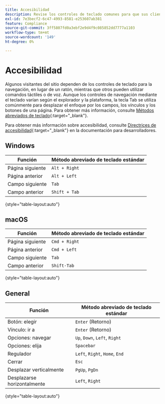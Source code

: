 ```yaml
---
title: Accesibilidad
description: Revise los controles de teclado comunes para que sus clientes puedan navegar por el sitio.
exl-id: 7e3becf2-6c47-4993-8581-e253607ab381
feature: Compliance
source-git-commit: 3ff5807fd0a3ebf2e9d4f9c085852dd7777a1103
workflow-type: tm+mt
source-wordcount: '149'
ht-degree: 0%

---
```


# Accesibilidad

Algunos visitantes del sitio dependen de los controles de teclado para la navegación, en lugar de un ratón, mientras que otros pueden utilizar comandos táctiles o de voz. Aunque los controles de navegación mediante el teclado varían según el explorador y la plataforma, la tecla Tab se utiliza comúnmente para desplazar el enfoque por los campos, los vínculos y los botones de una página. Para obtener más información, consulte [Métodos abreviados de teclado][1]{:target=&quot;_blank&quot;}.

Para obtener más información sobre accesibilidad, consulte [Directrices de accesibilidad][2]{:target=&quot;_blank&quot;} en la documentación para desarrolladores.

## Windows

| Función | Método abreviado de teclado estándar |
|--- |--- |
| Página siguiente | `Alt + Right` |
| Página anterior | `Alt + Left` |
| Campo siguiente | `Tab` |
| Campo anterior | `Shift + Tab` |

{style="table-layout:auto"}

## macOS

| Función | Método abreviado de teclado estándar |
|--- |--- |
| Página siguiente | `Cmd + Right` |
| Página anterior | `Cmd + Left` |
| Campo siguiente | `Tab` |
| Campo anterior | `Shift-Tab` |

{style="table-layout:auto"}

## General

| Función | Método abreviado de teclado estándar |
|--- |--- |
| Botón: elegir | `Enter` (Retorno) |
| Vínculo: ir a | `Enter` (Retorno) |
| Opciones: navegar | `Up`, `Down`, `Left`, `Right` |
| Opciones: elija | `Spacebar` |
| Regulador | `Left`, `Right`, `Home`, `End` |
| Cerrar | `Esc` |
| Desplazar verticalmente | `PgUp`, `PgDn` |
| Desplazarse horizontalmente | `Left`, `Right` |

{style="table-layout:auto"}

[1]: https://en.wikipedia.org/wiki/Table_of_keyboard_shortcuts
[2]: https://developer.adobe.com/commerce/admin-developer/pattern-library/general/accessibility-guidelines/
